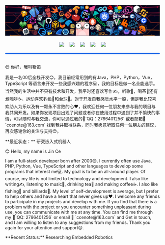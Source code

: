 <div  style="text-align:center">
	<img src="images/bg.png">
<div>
<br>
<div style="text-align:center">
<a href="https://blog.ccenote.com/" target="_blank"><img src="https://img.shields.io/badge/CCNOTE-博客-blue" /></a>&emsp;
<a href="https://gitee.com/ChinaClowns" target="_blank"><img src="https://img.shields.io/badge/Gitee-码云-red" /></a>&emsp;
<a href="https://blog.csdn.net/qq_42723113" target="_blank"><img src="https://img.shields.io/badge/CSDN-论坛-c32136" /></a>&emsp;
<a href="https://www.zhihu.com/people/chinaclown" target="_blank"><img src="https://img.shields.io/badge/Zhihu-知乎-blue" /></a>&emsp;
<a href="https://www.cnblogs.com/ccenote/" target="_blank"><img src="https://img.shields.io/badge/CnBlog-博客园-green" /></a>
</div>
<br>
<div style="border:2px solid #2A70E8;background-color:#2A70E8;border-radius:2px;"></div>
<br>
<div style="text-align:left;">
    <p>😊 你好，我叫靳策</p>
	<p>
我是一名00后全栈开发😊，我目前经常用到的有Java，PHP，Python，Vue，TypeScript 等语言来开发一些我感兴趣的程序💻，我的目标是做一名全能选手。当然我的生活中并不只有技术和开发，我平时还喜欢写作✍️，听歌🎵，喝茶🍵还有煮咖啡☕，运动喜欢钓鱼🎣和台球🎱。对于开发自我感觉水平一般，但是我比较喜欢助人为乐以及有一颗永不言败的心❤️，我欢迎任何一位朋友来参与我的项目与我共同开发。如果你发现项目出现了问题或者你在使用过程中遇到了并不愉快的事情，可以随时与我交流，你可以通过我的🐧`QQ：2766401256` 或者邮箱📮 `ccenote@163.com` 找到我并取得联系，同时我愿意听取任何一位朋友的建议，再次感谢你的关注与支持😊。
    </p>
<p>**最近状态：** 研究嵌入式机器人</p>
<p>😊 Hello, my name is Jin Ce</p>
	<p>
I am a full-stack developer born after 2000😊. I currently often use Java, PHP, Python, Vue, TypeScript and other languages to develop some programs that interest me💻. My goal is to be an all-around player. Of course, my life is not limited to technology and development. I also like writing✍️, listening to music🎵, drinking tea🍵 and making coffee☕. I also like fishing🎣 and billiards🎱. My level of self-development is average, but I prefer to help others and have a heart that never gives up❤️. I welcome any friends to participate in my projects and develop with me. If you find that there is a problem with the project or you encounter something unpleasant during use, you can communicate with me at any time. You can find me through my 🐧`QQ: 2766401256` or email 📮 `ccenote@163.com` and Get in touch, and I am willing to listen to any suggestions from my friends. Thank you again for your attention and support😊.
    </p>
<p>**Recent Status:** Researching Embedded Robotics</p>
</div>

